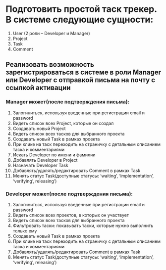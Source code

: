 # Подготовить простой таск трекер. В системе следующие сущности:

1.  User (2 роли – Developer и Manager)
2.  Project
3.  Task
4.  Comment

## Реализовать возможность зарегистрироваться в системе в роли Manager или Developer с отправкой письма на почту с ссылкой активации

### Manager может(после подтверждения письма):

1.  Залогиниться, используя введенные при регистрации email и password
2.  Видеть список всех Project, которые он создал
3.  Создавать новый Project
4.  Видеть список всех тасков для выбранного проекта
5.  Создавать новый Task в рамках проекта
6.  При клике на таск переходить на страничку с детальным описанием таска и комментариями
7.  Искать Developer по имени и фамилии
8.  Добавлять Developer в Project
9.  Назначать Developer Task
10. Добавлять/удалять/редактировать Comment в рамках Task
11. Менять статус Task(доступные статусы: ‘waiting’, ‘implementation’, ‘verifying’, releasing’)

### Developer может(после подтверждения письма):

1.  Залогиниться, используя введенные при регистрации email и password
2.  Видеть список всех проектов, в которых он участвует
3.  Видеть список всех тасков для выбранного проекта
4.  Фильтровать таски: показывать таски, которые нужно выполнить только ему
5.  Создавать новый Task в рамках проекта
6.  При клике на таск переходить на страничку с детальным описанием таска и комментариями
7.  Добавлять/удалять/редактировать Comment в рамках Task
8.  Менять статус Task(доступные статусы: ‘waiting’, ‘implementation’, ‘verifying’, releasing’)
